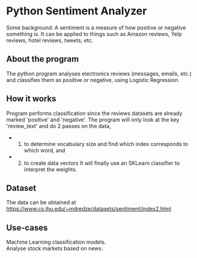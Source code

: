 # Python Sentiment Analyzer

Some background: A sentiment is a measure of how positive or negative something is. It can be applied to things such as
Amazon reviews, Yelp reviews, hotel reviews, tweets, etc.

## About the program
The python program analyses electronics reviews (messages, emails, etc.) and classifies them as positive or negative,
using Logistic Regression.

## How it works
Program performs classification since the reviews datasets are already marked 'positive' and 'negative'.
The program will only look at the key 'review_text' and do 2 passes on the data, 
* 1. to determine vocabulary size and find which index corresponds to which word, and 
* 2. to create data vectors
It will finally use an SKLearn classifier to interpret the weights.

## Dataset
The data can be obtained at https://www.cs.jhu.edu/~mdredze/datasets/sentiment/index2.html

## Use-cases
Machine Learning classification models.<br>
Analyse stock markets based on news.<br>
